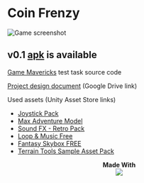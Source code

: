 # Coin Frenzy

![Game screenshot](https://imgur.com/xaEDhoA.png)
## v0.1 [apk](https://github.com/cornflux-cmd/coin-frenzy/releases/download/v0.2/coinfrenzy-v0.2.apk) is available
[Game Mavericks](http://gamemavericks.com/) test task source code

[Project design document](https://docs.google.com/document/d/1CwgXYUw5NnwpJEZdLyBMPDspmPlVi6tt0WzvW5hsmus/edit?usp=sharing) (Google Drive link)

Used assets (Unity Asset Store links)
* [Joystick Pack](https://assetstore.unity.com/packages/tools/input-management/joystick-pack-107631)
* [Max Adventure Model](https://assetstore.unity.com/packages/3d/characters/humanoids/max-adventure-model-3012)
* [Sound FX - Retro Pack](https://assetstore.unity.com/packages/audio/sound-fx/sound-fx-retro-pack-121743)
* [Loop & Music Free](https://assetstore.unity.com/packages/audio/music/loop-music-free-111896)
* [Fantasy Skybox FREE](https://assetstore.unity.com/packages/2d/textures-materials/sky/fantasy-skybox-free-18353)
* [Terrain Tools Sample Asset Pack](https://assetstore.unity.com/packages/2d/textures-materials/terrain-tools-sample-asset-pack-145808)



<p align="center">
  <b>Made With</b><br>
  <a href="https://unity.com/"><img src="https://unity3d.com/files/images/ogimg.jpg"</a>
</p>
